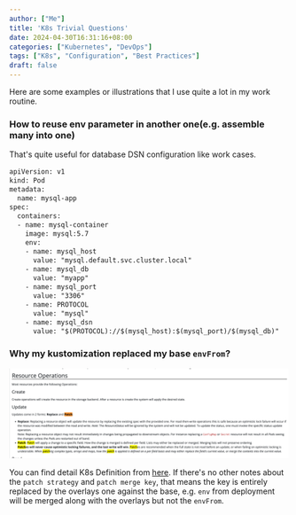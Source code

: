 ```yaml
---
author: ["Me"]
title: 'K8s Trivial Questions'
date: 2024-04-30T16:31:16+08:00
categories: ["Kubernetes", "DevOps"]
tags: ["K8s", "Configuration", "Best Practices"]
draft: false
---
```


Here are some examples or illustrations that I use quite a lot in my work routine.

### How to reuse env parameter in another one(e.g. assemble many into one)

That's quite useful for database DSN configuration like work cases.

```
apiVersion: v1
kind: Pod
metadata:
  name: mysql-app
spec:
  containers:
  - name: mysql-container
    image: mysql:5.7
    env:
    - name: mysql_host
      value: "mysql.default.svc.cluster.local"
    - name: mysql_db
      value: "myapp"
    - name: mysql_port
      value: "3306"
    - name: PROTOCOL
      value: "mysql"
    - name: mysql_dsn
      value: "$(PROTOCOL)://$(mysql_host):$(mysql_port)/$(mysql_db)"
```

### Why my kustomization replaced my base `envFrom`?

![img](./assets/image-mfhs.png)

You can find detail K8s Definition from [here](https://kubernetes.io/docs/reference/generated/kubernetes-api/v1.30/#envfromsource-v1-core). If there's no other notes about the `patch strategy` and `patch merge key`, that means the key is entirely replaced by the overlays one against the base, e.g. `env` from deployment will be merged along with the overlays but not the `envFrom`.
